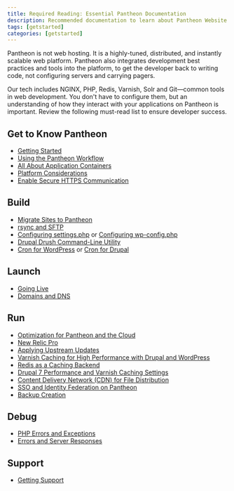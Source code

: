 ```yaml
---
title: Required Reading: Essential Pantheon Documentation
description: Recommended documentation to learn about Pantheon Website Management Platform's technologies.
tags: [getstarted]
categories: [getstarted]
---
```

Pantheon is not web hosting. It is a highly-tuned, distributed, and instantly scalable web platform. Pantheon also integrates development best practices and tools into the platform, to get the developer back to writing code, not configuring servers and carrying pagers.

Our tech includes NGINX, PHP, Redis, Varnish, Solr and Git&mdash;common tools in web development. You don't have to configure them, but an understanding of how they interact with your applications on Pantheon is important. Review the following must-read list to ensure developer success.

## Get to Know Pantheon

- [Getting Started](/docs/guides/quickstart/)  
- [Using the Pantheon Workflow](/docs/pantheon-workflow/)
- [All About Application Containers](/docs/application-containers/)
- [Platform Considerations](/docs/platform-considerations/)
- [Enable Secure HTTPS Communication](/docs/enable-https)

## Build
- [Migrate Sites to Pantheon](/docs/migrate)
- [rsync and SFTP](/docs/rsync-and-sftp)
- [Configuring settings.php](/docs/settings-php) or [Configuring wp-config.php](/docs/wp-config-php)
- [Drupal Drush Command-Line Utility](/docs/drush)
- [Cron for WordPress](/docs/wordpress-cron) or [Cron for Drupal](/docs/drupal-cron)

## Launch
- [Going Live](/docs/go-live)
- [Domains and DNS](/docs/domains)

## Run
- [Optimization for Pantheon and the Cloud](/docs/cloud-optimization)
- [New Relic Pro](/docs/new-relic)
- [Applying Upstream Updates](/docs/upstream-updates)
- [Varnish Caching for High Performance with Drupal and WordPress](/docs/varnish)
- [Redis as a Caching Backend](/docs/redis)
- [Drupal 7 Performance and Varnish Caching Settings](/docs/drupal-cache)
- [Content Delivery Network (CDN) for File Distribution](/docs/content-delivery-network/)
- [SSO and Identity Federation on Pantheon](/docs/sso/)
- [Backup Creation](/docs/backups)

## Debug

- [PHP Errors and Exceptions](/docs/php-errors/)
- [Errors and Server Responses](/docs/errors-and-server-responses/)

## Support

- [Getting Support](/docs/getting-support)
